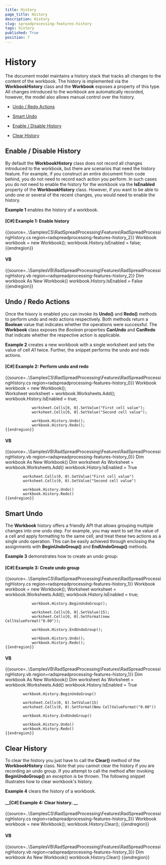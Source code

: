 ```yaml
---
title: History
page_title: History
description: History
slug: spreadprocessing-features-history
tags: history
published: True
position: 7
---
```


# History



The document model maintains a history stack that tracks all changes to the content of the workbook. The history is implemented via the __WorkbookHistory__ class and the __Workbook__ exposes a property of this type. All changes introduced to the workbook are automatically recorded, however, the model also allows manual control over the history.
      

* [Undo / Redo Actions](#undo-/-redo-actions)

* [Smart Undo](#smart-undo)

* [Enable / Disable History](#enable-/-disable-history)

* [Clear History](#clear-history)

## Enable / Disable History

By default the __WorkbookHistory__ class does not record all changes introduced to the workbook, but there are scenarios that need the history feature. For example, if you construct an entire document from code behind, you do not need to record each action you perform. In such cases you do not need to enable the history for the workbook via the __IsEnabled__ property of the __WorkbookHistory__ class. However, if you want to be able to undo one or several of the recent changes, you would need to enable the history.
        

__Example 1__ enables the history of a workbook.
        

#### __[C#] Example 1: Enable history__

{{source=..\SamplesCS\RadSpreadProcessing\Features\RadSpreadProcessingHistory.cs region=radspreadprocessing-features-history_2}}
	            Workbook workbook = new Workbook();
	            workbook.History.IsEnabled = false;
	{{endregion}}



#### __VB__

{{source=..\SamplesVB\RadSpreadProcessing\Features\RadSpreadProcessingHistory.vb region=radspreadprocessing-features-history_2}}
	        Dim workbook As New Workbook()
	        workbook.History.IsEnabled = False
	{{endregion}}



## Undo / Redo Actions

Once the hisory is enabled you can invoke its __Undo()__ and __Redo()__ methods to perform undo and redo actions respectively. Both methods return a __Boolean__ value that indicates whether the operations were successful. The __Workbook__ class exposes the *Boolean* properties __CanUndo__ and __CanRedo__ that indicate whether the respective action is applicable.
        

__Example 2__ creates a new workbook with a single worksheet and sets the value of cell *A1* twice. Further, the snippet performs the undo and redo actions.
        

#### __[C#] Example 2: Perform undo and redo__

{{source=..\SamplesCS\RadSpreadProcessing\Features\RadSpreadProcessingHistory.cs region=radspreadprocessing-features-history_0}}
	            Workbook workbook = new Workbook();        
	            Worksheet worksheet = workbook.Worksheets.Add(); 
	            workbook.History.IsEnabled = true;
	
	            worksheet.Cells[0, 0].SetValue("First cell value");
	            worksheet.Cells[0, 0].SetValue("Second cell value");
	
	            workbook.History.Undo();
	            workbook.History.Redo();
	{{endregion}}



#### __VB__

{{source=..\SamplesVB\RadSpreadProcessing\Features\RadSpreadProcessingHistory.vb region=radspreadprocessing-features-history_0}}
	        Dim workbook As New Workbook()
	        Dim worksheet As Worksheet = workbook.Worksheets.Add()
	        workbook.History.IsEnabled = True
	
	        worksheet.Cells(0, 0).SetValue("First cell value")
	        worksheet.Cells(0, 0).SetValue("Second cell value")
	
	        workbook.History.Undo()
	        workbook.History.Redo()
	{{endregion}}



## Smart Undo

The __Workbook__ history offers a friendly API that allows grouping multiple changes into one undo step. For example, you may want to set the value of a cell and apply formatting to the same cell, and treat these two actions as a single undo operation. This can be easily achieved through enclosing the assignments with __BeginUndoGroup()__ and __EndUndoGroup()__ methods.
        

__Example 3__ demonstrates how to create an undo group:
        

#### __[C#] Example 3: Create undo group__

{{source=..\SamplesCS\RadSpreadProcessing\Features\RadSpreadProcessingHistory.cs region=radspreadprocessing-features-history_1}}
	            Workbook workbook = new Workbook();
	            Worksheet worksheet = workbook.Worksheets.Add();
	            workbook.History.IsEnabled = true;
	
	            workbook.History.BeginUndoGroup();
	
	            worksheet.Cells[0, 0].SetValue(15);
	            worksheet.Cells[0, 0].SetFormat(new CellValueFormat("0.00"));
	
	            workbook.History.EndUndoGroup();
	
	            workbook.History.Undo();
	            workbook.History.Redo();
	{{endregion}}



#### __VB__

{{source=..\SamplesVB\RadSpreadProcessing\Features\RadSpreadProcessingHistory.vb region=radspreadprocessing-features-history_1}}
	        Dim workbook As New Workbook()
	        Dim worksheet As Worksheet = workbook.Worksheets.Add()
	        workbook.History.IsEnabled = True
	
	        workbook.History.BeginUndoGroup()
	
	        worksheet.Cells(0, 0).SetValue(15)
	        worksheet.Cells(0, 0).SetFormat(New CellValueFormat("0.00"))
	
	        workbook.History.EndUndoGroup()
	
	        workbook.History.Undo()
	        workbook.History.Redo()
	{{endregion}}



## Clear History

To clear the history you just have to call the __Clear()__ method of the __WorkbookHistory__ class. Note that you cannot clear the history if you are recording an undo group. If you attempt to call the method after invoking __BeginUndoGroup()__ an exception is be thrown. The following snippet illustrates how to clear workbook's history.
        

__Example 4__ clears the history of a workbook.
        

#### __[C#] Example 4: Clear history. __

{{source=..\SamplesCS\RadSpreadProcessing\Features\RadSpreadProcessingHistory.cs region=radspreadprocessing-features-history_3}}
	            Workbook workbook = new Workbook();
	            workbook.History.Clear();
	{{endregion}}



#### __VB__

{{source=..\SamplesVB\RadSpreadProcessing\Features\RadSpreadProcessingHistory.vb region=radspreadprocessing-features-history_3}}
	        Dim workbook As New Workbook()
	        workbook.History.Clear()
	{{endregion}}


